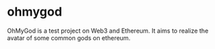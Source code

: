 # ohmygod
OhMyGod is a test project on Web3 and Ethereum. It aims to realize the avatar of some common gods on ethereum.
